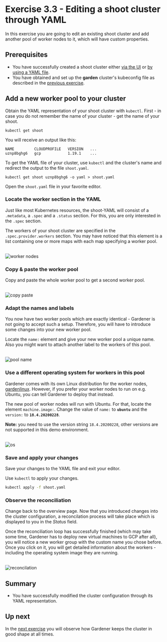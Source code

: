 # Exercise 3.3 - Editing a shoot cluster through YAML

In this exercise you are going to edit an existing shoot cluster and add another pool of worker nodes to it, which will have custom properties.

## Prerequisites

- You have successfully created a shoot cluster either [via the UI](../ex2_advanced_ui/01_cluster_setup_ui.md) or [by using a YAML file](./01_cluster_setup_yaml.md).
- You have obtained and set up the **garden** cluster's kubeconfig file as described in the [previous exercise](./02_garden_cluster.md).

## Add a new worker pool to your cluster

Obtain the YAML representation of your shoot cluster with `kubectl`. First - in case you do not remember the name of your cluster - get the name of your shoot.

```shell
kubectl get shoot
```

You will receive an output like this:

```console
NAME         CLOUDPROFILE   VERSION   ...
uznp8bghg6   gcp            1.19.1    ...
```

To get the YAML file of your cluster, use `kubectl` and the cluster's name and redirect the output to the file `shoot.yaml`.

```shell
kubectl get shoot uznp8bghg6 -o yaml > shoot.yaml
```

Open the `shoot.yaml` file in your favorite editor.

### Locate the worker section in the YAML

Just like most Kubernetes resources, the shoot-YAML will consist of a `.metadata`, a `.spec` and a `.status` section. For this, you are only interested in the `.spec` section.

The workers of your shoot cluster are specified in the `.spec.provider.workers` section. You may have noticed that this element is a list containing one or more maps with each map specifying a worker pool.

<br>![worker nodes](./images/03_03_01.png)

### Copy & paste the worker pool

Copy and paste the whole worker pool to get a second worker pool.

<br>![copy paste](./images/03_03_02.png)

### Adapt the names and labels

You now have two worker pools which are exactly identical - Gardener is not going to accept such a setup. Therefore, you will have to introduce some changes into your new worker pool.

Locate the `name:` element and give your new worker pool a unique name. Also you might want to attach another label to the workers of this pool.

<br>![pool name](./images/03_03_03.png)

### Use a different operating system for workers in this pool

Gardener comes with its own Linux distribution for the worker nodes, [gardenlinux](https://github.com/gardenlinux/gardenlinux). However, if you prefer your worker nodes to run on e.g. Ubuntu, you can tell Gardener to deploy that instead.

The new pool of worker nodes will run with Ubuntu. For that, locate the element `machine.image:`. Change the value of `name:` to **`ubuntu`** and the `version:` to **`18.4.20200228`**.

**Note:** you need to use the version string `18.4.20200228`, other versions are not supported in this demo environment.

<br>![os](./images/03_03_04.png)

### Save and apply your changes

Save your changes to the YAML file and exit your editor.

Use `kubectl` to apply your changes.

```bash
kubectl apply -f shoot.yaml
```

### Observe the reconciliation

Change back to the overview page. Now that you introduced changes into the cluster configuration, a reconcilation process will take place which is displayed to you in the _Status_ field.

Once the reconciliation loop has successfully finished (which may take some time, Gardener has to deploy new virtual machines to GCP after all), you will notice a new worker group with the custom name you chose before. Once you click on it, you will get detailed information about the workers - including the operating system image they are running.

<br>![reconcilation](./images/03_03_05.png)

## Summary

- You have successfully modified the cluster configuration through its YAML representation.

## Up next
In the [next exercise](./04_controllers_at_work.md) you will observe how Gardener keeps the cluster in good shape at all times.
